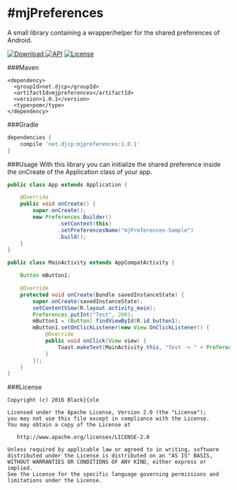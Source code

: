 #mjPreferences
=====
A small library containing a wrapper/helper for the shared preferences of Android.

[ ![Download](https://api.bintray.com/packages/blackdole/maven/mjpreferences/images/download.svg) ](https://bintray.com/blackdole/maven/mjpreferences/_latestVersion)
[![API](https://img.shields.io/badge/API-9%2B-brightgreen.svg?style=flat)](https://android-arsenal.com/api?level=9)
[![License](https://img.shields.io/badge/license-Apache%202-blue.svg)](https://www.apache.org/licenses/LICENSE-2.0)

###Maven
```
<dependency>
  <groupId>net.djcp</groupId>
  <artifactId>mjpreferences</artifactId>
  <version>1.0.1</version>
  <type>pom</type>
</dependency>
```

###Gradle
```groovy
dependencies { 
    compile 'net.djcp:mjpreferences:1.0.1'
}
```

###Usage
With this library you can initialize the shared preference inside the onCreate of the Application class of your app.
```java
public class App extends Application {

    @Override
    public void onCreate() {
        super.onCreate();
        new Preferences.Builder()
                .setContext(this)
                .setPreferencesName("mjPreferences-Sample")
                .build();
    }
}
```
```java
public class MainActivity extends AppCompatActivity {

    Button mButton1;

    @Override
    protected void onCreate(Bundle savedInstanceState) {
        super.onCreate(savedInstanceState);
        setContentView(R.layout.activity_main);
        Preferences.putInt("Test", 200);
        mButton1 = (Button) findViewById(R.id.button1);
        mButton1.setOnClickListener(new View.OnClickListener() {
            @Override
            public void onClick(View view) {
                Toast.makeText(MainActivity.this, "Test -> " + Preferences.getInt("Test", 0), Toast.LENGTH_LONG).show();
            }
        });
    }
}
```

###License
    
    Copyright (c) 2016 Black}{ole
    
    Licensed under the Apache License, Version 2.0 (the "License");
    you may not use this file except in compliance with the License.
    You may obtain a copy of the License at

       http://www.apache.org/licenses/LICENSE-2.0

    Unless required by applicable law or agreed to in writing, software
    distributed under the License is distributed on an "AS IS" BASIS,
    WITHOUT WARRANTIES OR CONDITIONS OF ANY KIND, either express or implied.
    See the License for the specific language governing permissions and
    limitations under the License.

